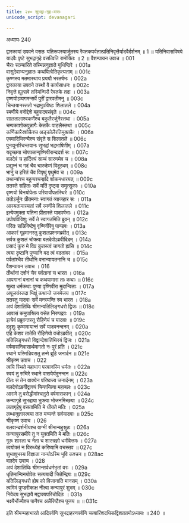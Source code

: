 ```yaml
---
title: २४० सुभद्रा-गृह-वासः
unicode_script: devanagari

---
```



अध्यायः 240

द्वारकायां उपवने वसतः यतिरूपस्यार्जुतस्य रैवतकपर्वतात्प्रतिनिवृत्तैर्यादवैर्दर्शनम् ॥ 1 ॥ यतिनिवासविषये यादवैः पृष्टे सुभद्रागृहे वसत्विति रामोक्तिः ॥ 2 ॥
वैशम्पायन उवाच ।	001  
चैराः सञ्चारिते तस्मिन्ननुज्ञाते युधिष्ठिरे ।	001a  
वासुदेवाभ्यनुज्ञातः कथयित्वेतिकृत्यताम् ॥	001c  
कृष्णस्य मतमास्थाय प्रययौ भरतर्षभः ।	002a  
द्वारकाया उपवने तस्थौ वै कार्यसाधनः ॥	002c  
निवृत्ते ह्युत्सवे तस्मिन्गिरौ रैवतके तदा ।	003a  
वृष्णयोऽप्यगमन्सर्वे पुरीं द्वारवतीमनु ॥	003c  
चिन्तयानस्ततो भद्रामुपविष्टः शिलातले ।	004a  
रमणीये वनोद्देशे बहुपादपसंवृते ॥	004c  
सालतालाश्वकर्णैश्च बकुलैरर्जुनैस्तथा ।	005a  
चम्पकाशोकपुन्नागैः केतकैः पाटलैस्तथा ॥	005c  
कर्णिकारैरशोकैश्च अङ्कोलैरतिमुक्तकैः ।	006a  
एवमादिभिरन्यैश्च संवृते स शिलातले ॥	006c  
पुनःपुनश्चिन्तयानः सुभद्रां भद्रभाषिणीम् ।	007a  
यदृच्छया चोपपन्नान्वृष्णिवीरान्ददर्श सः ॥	007c  
बलदेवं च हार्दिक्यं साम्बं सारणमेव च ।	008a  
प्रद्युम्नं च गदं चैव चारुदेष्णं विदूरथम् ॥	008c  
भानुं च हरितं चैव विपृथुं पृथुमेव च ।	009a  
तथान्यांश्च बहून्पश्यन्हृदि शोकमधारयत् ॥	009c  
ततस्ते सहिताः सर्वे यतिं दृष्ट्वा समुत्सुकाः ।	010a  
वृष्णयो विनयोपेताः परिवार्योपतस्थिरे ॥	010c  
ततोऽर्जुनः प्रीतमनाः स्वागतं व्याजहार सः ।	011a  
आस्यतामास्यतां सर्वै रमणीये शिलातले ॥	011c  
इत्येवमुक्ता यतिना प्रीतास्ते यादवर्षभाः ।	012a  
उपोपविविशुः सर्वे ते स्वागतमिति ब्रुवन् ॥	012c  
परितः सन्निविष्टेषु वृष्णिवीरेषु पाण्डवः ।	013a  
आकारं गूहमानस्तु कुशलप्रश्नमब्रवीत् ॥	013c  
सर्वत्र कुशलं चोक्त्वा बलदेवोऽब्रवीदिदम् ।	014a  
प्रसादं कुरु मे विप्र कुतस्त्वं चागतो ह्यसि ॥	014c  
त्वया दृष्टानि पुण्यानि वद त्वं वदतांवर ।	015a  
पर्वतांश्चैव तीर्थानि वनान्यायतनानि च ॥	015c  
वैशम्पायन उवाच ।	016  
तीर्थानां दर्शनं चैव पर्वतानां च भारत ।	016a  
आपगानां वनानां च कथयामास ताः कथाः ॥	016c  
श्रुत्वा धर्मकथाः पुण्या वृष्णिवीरा मुदान्विताः ।	017a  
अपूजयंस्तदा भिक्षुं कथान्ते जनमेजय ॥	017c  
ततस्तु यादवाः सर्वे मन्त्रयन्ति स्म भारत ।	018a  
अयं देशातिथिः श्रीमान्यतिलिङ्गधरो द्विजः ॥	018c  
आवासं कमुपाश्रित्य वसेत निरुपद्रवः ।	019a  
इत्येवं प्रब्रुवन्तस्तु रौहिणेयं च यादवाः ॥	019c  
ददृशुः कृष्णमायान्तं सर्वे यादवनन्दनम् ।	020a  
एहि केशव तातेति रौहिणेयो वचोऽब्रवीत् ॥	020c  
यतिलिङ्गधरो विद्वान्देशातिथिरयं द्विजः ।	021a  
वर्षमासनिवासार्थमागतो नः पुरं प्रति ।	021c  
स्थाने यस्मिन्निवसतु तन्मे ब्रूहि जनार्दन ॥	021e  
श्रीकृष्ण उवाच ।	022  
त्वयि स्थिते महाभाग परवानस्मि धर्मतः ।	022a  
स्वयं तु रुचिरे स्थाने वासयेर्यदुनन्दन ॥	022c  
प्रीतः स तेन वाक्येन परिष्वज्य जनार्दनम् ।	023a  
बलदेवोऽब्रवीद्वाक्यं चिन्तयित्वा महाबलः ॥	023c  
आरामे तु वसेद्धीमांश्चतुरो वर्षमासकान् ।	024a  
कन्यागृहे सुभद्राया भुक्त्वा भोजनमिच्छया ॥	024c  
लतागृहेषु वसतामिति मे धीयते मतिः ।	025a  
लब्धानुज्ञास्त्वया तात मन्यन्ते सर्वयादवाः ॥	025c  
श्रीकृष्ण उवाच ।	026  
बलवान्दर्शनीयश्च वाग्मी श्रीमान्बहुश्रुतः ।	026a  
कन्यापुरसमीपे तु न युक्तमिति मे मतिः ॥	026c  
गुरुः शास्ता च नेता च शास्त्रज्ञो धर्मवित्तमः ।	027a  
त्वयोक्तं न विरुध्येहं करिष्यामि वचस्तव ॥	027c  
शुभाशुभस्य विज्ञाता नान्योऽस्मि भुवि कश्चन ॥	028ac  
बलदेव उवाच ।	028  
अयं देशातिथिः श्रीमान्सर्वधर्मभृतां वरः ।	029a  
धृतिमान्विनयोपेतः सत्यबादी जितेन्द्रियः ॥	029c  
यतिलिङ्गधरो ह्येष को विजानाति मानसम् ।	030a  
त्वमिमं पुण्डरीकाक्ष नीत्वा कन्यापुरं शुभम् ॥	030c  
निवेदय सुभद्रायै मद्वाक्यपरिचोदितः ।	031a  
भक्ष्यैर्भोज्यैश्च पानैश्च अन्नैरिष्टैश्च पूजय ॥ ॥	031c  

इति श्रीमन्महाभारते आदिपर्वणि सुभद्राहरणपर्वणि चत्वारिंशदधिकद्विशततमोऽध्यायः ॥ 240 ॥